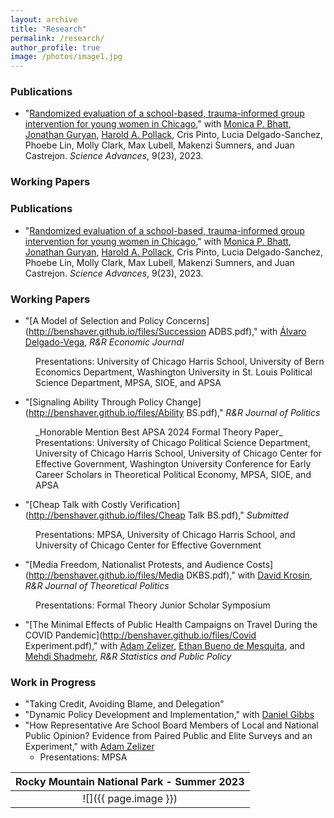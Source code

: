 ```yaml
---
layout: archive
title: "Research"
permalink: /research/
author_profile: true
image: /photos/image1.jpg
---
```



### Publications 
* "[Randomized evaluation of a school-based, trauma-informed group intervention for young women in Chicago](https://www.science.org/doi/10.1126/sciadv.abq2077)," with [Monica P. Bhatt](https://urbanlabs.uchicago.edu/people/monica-bhatt), [Jonathan Guryan](https://sites.northwestern.edu/jonathanguryan/), [Harold A. Pollack](https://crownschool.uchicago.edu/directory/harold-pollack), Cris Pinto, Lucia Delgado-Sanchez, Phoebe Lin, Molly Clark, Max Lubell, Makenzi Sumners, and Juan Castrejon. _Science Advances_, 9(23), 2023. 

### Working Papers
### Publications 
* "[Randomized evaluation of a school-based, trauma-informed group intervention for young women in Chicago](https://www.science.org/doi/10.1126/sciadv.abq2077)," with [Monica P. Bhatt](https://urbanlabs.uchicago.edu/people/monica-bhatt), [Jonathan Guryan](https://sites.northwestern.edu/jonathanguryan/), [Harold A. Pollack](https://crownschool.uchicago.edu/directory/harold-pollack), Cris Pinto, Lucia Delgado-Sanchez, Phoebe Lin, Molly Clark, Max Lubell, Makenzi Sumners, and Juan Castrejon. _Science Advances_, 9(23), 2023.

### Working Papers
* "[A Model of Selection and Policy Concerns](http://benshaver.github.io/files/Succession ADBS.pdf)," with [Álvaro Delgado-Vega](https://sites.google.com/view/alvarodelgadovega/home), _R&R Economic Journal_  
<div style="margin-left: 40px;">Presentations: University of Chicago Harris School, University of Bern Economics Department, Washington University in St. Louis Political Science Department, MPSA, SIOE, and APSA</div>

* "[Signaling Ability Through Policy Change](http://benshaver.github.io/files/Ability BS.pdf)," _R&R Journal of Politics_  
<div style="margin-left: 40px;"> _Honorable Mention Best APSA 2024 Formal Theory Paper_ </div>  
<div style="margin-left: 40px;">Presentations: University of Chicago Political Science Department, University of Chicago Harris School, University of Chicago Center for Effective Government, Washington University Conference for Early Career Scholars in Theoretical Political Economy, MPSA, SIOE, and APSA</div>

* "[Cheap Talk with Costly Verification](http://benshaver.github.io/files/Cheap Talk BS.pdf)," _Submitted_  
<div style="margin-left: 40px;">Presentations: MPSA, University of Chicago Harris School, and University of Chicago Center for Effective Government</div>

* "[Media Freedom, Nationalist Protests, and Audience Costs](http://benshaver.github.io/files/Media DKBS.pdf)," with [David Krosin](https://www.linkedin.com/in/david-krosin-76424510b/), _R&R Journal of Theoretical Politics_  
<div style="margin-left: 40px;">Presentations: Formal Theory Junior Scholar Symposium</div>

* "[The Minimal Effects of Public Health Campaigns on Travel During the COVID Pandemic](http://benshaver.github.io/files/Covid Experiment.pdf)," with [Adam Zelizer](https://adamzelizer.com/), [Ethan Bueno de Mesquita](https://voices.uchicago.edu/ethanbdm/), and [Mehdi Shadmehr](https://www.mehdishadmehr.com/), _R&R Statistics and Public Policy_  



### Work in Progress
* "Taking Credit, Avoiding Blame, and Delegation"
* "Dynamic Policy Development and Implementation," with  [Daniel Gibbs](https://daniel-gibbs.com/)
* "How Representative Are School Board Members of Local and National Public Opinion? Evidence from Paired Public and Elite Surveys and an Experiment," with [Adam Zelizer](https://harris.uchicago.edu/directory/adam-zelizer)
	- Presentations: MPSA
 
| <b>Rocky Mountain National Park - Summer 2023</b>|
|:--:|
| ![]({{ page.image }}) | 

